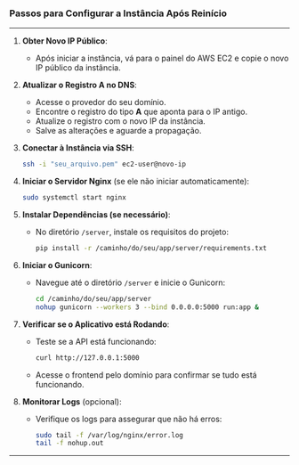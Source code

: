 ### Passos para Configurar a Instância Após Reinício

---
1. **Obter Novo IP Público**:
   - Após iniciar a instância, vá para o painel do AWS EC2 e copie o novo IP público da instância.

2. **Atualizar o Registro A no DNS**:
   - Acesse o provedor do seu domínio.
   - Encontre o registro do tipo **A** que aponta para o IP antigo.
   - Atualize o registro com o novo IP da instância.
   - Salve as alterações e aguarde a propagação.

3. **Conectar à Instância via SSH**:
   ```bash
   ssh -i "seu_arquivo.pem" ec2-user@novo-ip
   ```

4. **Iniciar o Servidor Nginx** (se ele não iniciar automaticamente):
   ```bash
   sudo systemctl start nginx
   ```

5. **Instalar Dependências (se necessário)**:
   - No diretório `/server`, instale os requisitos do projeto:
     ```bash
     pip install -r /caminho/do/seu/app/server/requirements.txt
     ```

6. **Iniciar o Gunicorn**:
   - Navegue até o diretório `/server` e inicie o Gunicorn:
     ```bash
     cd /caminho/do/seu/app/server
     nohup gunicorn --workers 3 --bind 0.0.0.0:5000 run:app &
     ```

7. **Verificar se o Aplicativo está Rodando**:
   - Teste se a API está funcionando:
     ```bash
     curl http://127.0.0.1:5000
     ```
   - Acesse o frontend pelo domínio para confirmar se tudo está funcionando.

8. **Monitorar Logs** (opcional):
   - Verifique os logs para assegurar que não há erros:
     ```bash
     sudo tail -f /var/log/nginx/error.log
     tail -f nohup.out
     ```

---